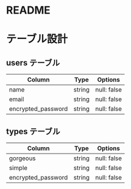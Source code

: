 # README

# テーブル設計

## users テーブル

| Column             | Type   | Options     |
| ------------------ | ------ | ----------- |
| name               | string | null: false |
| email              | string | null: false |
| encrypted_password | string | null: false |

## types テーブル

| Column             | Type   | Options     |
| ------------------ | ------ | ----------- |
| gorgeous               | string | null: false |
| simple              | string | null: false |
| encrypted_password | string | null: false |